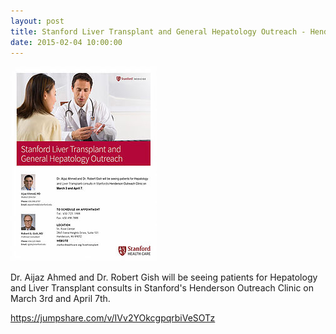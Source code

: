 ```yaml
---
layout: post
title: Stanford Liver Transplant and General Hepatology Outreach - Henderson
date: 2015-02-04 10:00:00
---
```


![](/assets/images/stanford-liver-transplant-and-general-hepatology-outreach-henderson.jpg)

Dr. Aijaz Ahmed and Dr. Robert Gish will be seeing patients for Hepatology and Liver Transplant consults in Stanford's Henderson Outreach Clinic on March 3rd and April 7th.

<https://jumpshare.com/v/IVv2YOkcgpqrbiVeSOTz>